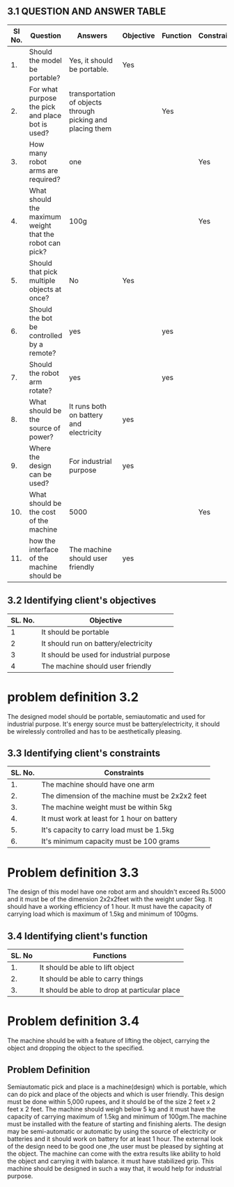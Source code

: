 ## 3.1 QUESTION AND ANSWER TABLE
|SI No.|  Question  |  Answers  |Objective|Function|Constraint|
|------|------------|-----------|---------|--------|----------|
|1.|Should the model be portable?|Yes, it should be portable.|Yes|||
|2.|For what purpose the pick and place bot is used?|transportation of objects through picking and placing them||Yes||
|3.|How many robot arms are required?|one|||Yes| 
|4.|What should the maximum weight that the robot can pick?|100g|||Yes|
|5.|Should that pick multiple objects at once?|No|Yes|
|6.|Should the bot be controlled by a remote?|yes||yes|
|7.|Should the robot arm rotate?|yes||yes|
|8.|What should be the source of power?|It runs both on battery and electricity|yes|
|9.|Where the design can be used?| For industrial purpose | yes |
|10.|What should be the cost of the machine|5000|||Yes|
|11.|how the interface of the machine should be|The machine should user friendly |yes| 


## 3.2 Identifying client's objectives
| SL. No. | Objective |
|---------|-----------|
|1|It should be portable |
|2|It should run on battery/electricity|
|3|It should be used for industrial purpose |
|4|The machine should user friendly|

# problem definition 3.2
The designed model should be portable, semiautomatic and used for industrial purpose. It's energy source must be battery/electricity, it should be wirelessly controlled and has to be aesthetically pleasing. 

## 3.3 Identifying client's constraints
| SL. No. | Constraints |
|---------|-------------|
|1.| The machine should have one arm |
|2.| The dimension of the machine must be 2x2x2 feet |
|3.| The machine weight must be within 5kg |
|4.| It must work at least for 1 hour on battery |
|5.| It's capacity to carry load must be 1.5kg |
|6.| It's minimum capacity must be 100 grams|

# Problem definition 3.3 
The design of this model have one robot arm and shouldn't exceed  Rs.5000 and it must be of the dimension 2x2x2feet with the weight under 5kg. It should  have a working efficiency of 1 hour. It must have the capacity of carrying load which is maximum of 1.5kg and minimum of 100gms.

## 3.4 Identifying client's function 
|SL. No | Functions |
|-------|-----------|
|1.|It should be able to lift object|
|2.|It should be able to carry things|
|3.|It should be able to drop at particular place|

# Problem definition 3.4
The machine should be with a feature of lifting the object, carrying the  object and dropping the object to the specified.


## Problem Definition
Semiautomatic pick and place is a machine(design) which is portable, which can do pick and place of the objects and which is user friendly. This design must be done within 5,000 rupees, and it should be of the size 2 feet x 2 feet x 2 feet. The machine should weigh below 5 kg and it must have the capacity of carrying maximum of 1.5kg and minimum of 100gm.The machine must be installed with the feature of starting and finishing alerts. The design may be semi-automatic or automatic by using the source of electricity or batteries and it should work on battery for at least 1 hour. The external look of the design need to be good one ,the user must be pleased by sighting at the object. The machine can come with the extra results like ability to hold the object and carrying it with balance. it must have stabilized grip. This machine should be designed in such a way that, it would help for industrial purpose.